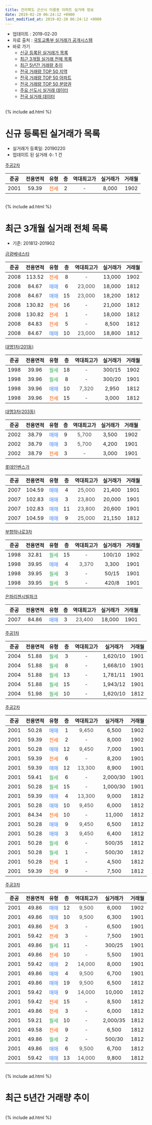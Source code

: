 ```yaml
---
title: 전라북도 군산시 미룡동 아파트 실거래 정보
date: 2019-02-20 06:24:12 +0900
last_modified_at: 2019-02-20 06:24:12 +0900
---
```


* 업데이트 : 2019-02-20
* 자료 출처 : [국토교통부 실거래가 공개시스템](http://rt.molit.go.kr)
* 바로 가기
    * [신규 등록된 실거래가 목록](#신규-등록된-실거래가-목록)
    * [최근 3개월 실거래 전체 목록](#최근-3개월-실거래-전체-목록)
    * [최근 5년간 거래량 추이](#최근-5년간-거래량-추이)
    * [전국 거래량 TOP 50 지역](https://inasie.github.io/apt-trade-info/최근-3개월-전국에서-가장-거래가-많이-발생한-지역)
    * [전국 거래량 TOP 50 아파트](https://inasie.github.io/apt-trade-info/최근-3개월-전국에서-가장-거래가-많이-발생한-아파트)
    * [전국 거래량 TOP 50 분양권](https://inasie.github.io/apt-trade-info/최근-3개월-전국에서-가장-거래가-많이-발생한-분양권)
    * [주요 신도시 실거래 데이터](https://inasie.github.io/apt-trade-info/주요-신도시)
    * [전국 실거래 데이터](https://inasie.github.io/apt-trade-info/전국)
<br>
{% include ad.html %}
<br>

# 신규 등록된 실거래가 목록
* 실거래가 등록일: 20190220
* 업데이트 된 실거래 수: 1 건


[주공2차](https://search.naver.com/search.naver?query=%EC%A0%84%EB%9D%BC%EB%B6%81%EB%8F%84+%EA%B5%B0%EC%82%B0%EC%8B%9C+%EB%AF%B8%EB%A3%A1%EB%8F%99+%EC%A3%BC%EA%B3%B52%EC%B0%A8)

|준공|전용면적|유형|층|역대최고가|실거래가|거래월|
|:---:|:---:|:---:|:---:|:---:|:---:|:---:|
|2001|59.39|<span style="color:#ff5a00">전세</span>|2|<span style="color:#444444">-</span>|8,000|1902|


<br>
{% include ad.html %}
<br>

# 최근 3개월 실거래 전체 목록
* 기준: 201812-201902


[금광베네스타](https://search.naver.com/search.naver?query=%EC%A0%84%EB%9D%BC%EB%B6%81%EB%8F%84+%EA%B5%B0%EC%82%B0%EC%8B%9C+%EB%AF%B8%EB%A3%A1%EB%8F%99+%EA%B8%88%EA%B4%91%EB%B2%A0%EB%84%A4%EC%8A%A4%ED%83%80)

|준공|전용면적|유형|층|역대최고가|실거래가|거래월|
|:---:|:---:|:---:|:---:|:---:|:---:|:---:|
|2008|113.52|<span style="color:#ff5a00">전세</span>|8|<span style="color:#444444">-</span>|13,000|1902|
|2008|84.67|<span style="color:#4285f3">매매</span>|6|<span style="color:#444444">23,000</span>|18,000|1812|
|2008|84.67|<span style="color:#4285f3">매매</span>|15|<span style="color:#444444">23,000</span>|18,200|1812|
|2008|130.82|<span style="color:#ff5a00">전세</span>|16|<span style="color:#444444">-</span>|21,000|1812|
|2008|130.82|<span style="color:#ff5a00">전세</span>|1|<span style="color:#444444">-</span>|18,000|1812|
|2008|84.83|<span style="color:#ff5a00">전세</span>|5|<span style="color:#444444">-</span>|8,500|1812|
|2008|84.67|<span style="color:#4285f3">매매</span>|10|<span style="color:#444444">23,000</span>|18,800|1812|

[대명1차(201동)](https://search.naver.com/search.naver?query=%EC%A0%84%EB%9D%BC%EB%B6%81%EB%8F%84+%EA%B5%B0%EC%82%B0%EC%8B%9C+%EB%AF%B8%EB%A3%A1%EB%8F%99+%EB%8C%80%EB%AA%851%EC%B0%A8%28201%EB%8F%99%29)

|준공|전용면적|유형|층|역대최고가|실거래가|거래월|
|:---:|:---:|:---:|:---:|:---:|:---:|:---:|
|1998|39.96|<span style="color:#34a853">월세</span>|18|<span style="color:#444444">-</span>|300/15|1902|
|1998|39.96|<span style="color:#34a853">월세</span>|8|<span style="color:#444444">-</span>|300/20|1901|
|1998|39.96|<span style="color:#4285f3">매매</span>|10|<span style="color:#444444">7,320</span>|2,950|1812|
|1998|39.96|<span style="color:#ff5a00">전세</span>|15|<span style="color:#444444">-</span>|3,000|1812|

[대명3차(203동)](https://search.naver.com/search.naver?query=%EC%A0%84%EB%9D%BC%EB%B6%81%EB%8F%84+%EA%B5%B0%EC%82%B0%EC%8B%9C+%EB%AF%B8%EB%A3%A1%EB%8F%99+%EB%8C%80%EB%AA%853%EC%B0%A8%28203%EB%8F%99%29)

|준공|전용면적|유형|층|역대최고가|실거래가|거래월|
|:---:|:---:|:---:|:---:|:---:|:---:|:---:|
|2002|38.79|<span style="color:#4285f3">매매</span>|9|<span style="color:#444444">5,700</span>|3,500|1902|
|2002|38.79|<span style="color:#4285f3">매매</span>|3|<span style="color:#444444">5,700</span>|4,200|1901|
|2002|38.79|<span style="color:#ff5a00">전세</span>|3|<span style="color:#444444">-</span>|3,000|1901|

[롯데인벤스가](https://search.naver.com/search.naver?query=%EC%A0%84%EB%9D%BC%EB%B6%81%EB%8F%84+%EA%B5%B0%EC%82%B0%EC%8B%9C+%EB%AF%B8%EB%A3%A1%EB%8F%99+%EB%A1%AF%EB%8D%B0%EC%9D%B8%EB%B2%A4%EC%8A%A4%EA%B0%80)

|준공|전용면적|유형|층|역대최고가|실거래가|거래월|
|:---:|:---:|:---:|:---:|:---:|:---:|:---:|
|2007|104.59|<span style="color:#4285f3">매매</span>|4|<span style="color:#444444">25,000</span>|21,400|1901|
|2007|102.83|<span style="color:#4285f3">매매</span>|3|<span style="color:#444444">23,800</span>|20,000|1901|
|2007|102.83|<span style="color:#4285f3">매매</span>|11|<span style="color:#444444">23,800</span>|20,600|1901|
|2007|104.59|<span style="color:#4285f3">매매</span>|9|<span style="color:#444444">25,000</span>|21,150|1812|

[부향하나로3차](https://search.naver.com/search.naver?query=%EC%A0%84%EB%9D%BC%EB%B6%81%EB%8F%84+%EA%B5%B0%EC%82%B0%EC%8B%9C+%EB%AF%B8%EB%A3%A1%EB%8F%99+%EB%B6%80%ED%96%A5%ED%95%98%EB%82%98%EB%A1%9C3%EC%B0%A8)

|준공|전용면적|유형|층|역대최고가|실거래가|거래월|
|:---:|:---:|:---:|:---:|:---:|:---:|:---:|
|1998|32.81|<span style="color:#34a853">월세</span>|15|<span style="color:#444444">-</span>|100/10|1902|
|1998|39.95|<span style="color:#4285f3">매매</span>|4|<span style="color:#444444">3,370</span>|3,300|1901|
|1998|39.95|<span style="color:#34a853">월세</span>|3|<span style="color:#444444">-</span>|50/15|1901|
|1998|39.95|<span style="color:#34a853">월세</span>|5|<span style="color:#444444">-</span>|420/8|1901|

[은파리젠시빌파크](https://search.naver.com/search.naver?query=%EC%A0%84%EB%9D%BC%EB%B6%81%EB%8F%84+%EA%B5%B0%EC%82%B0%EC%8B%9C+%EB%AF%B8%EB%A3%A1%EB%8F%99+%EC%9D%80%ED%8C%8C%EB%A6%AC%EC%A0%A0%EC%8B%9C%EB%B9%8C%ED%8C%8C%ED%81%AC)

|준공|전용면적|유형|층|역대최고가|실거래가|거래월|
|:---:|:---:|:---:|:---:|:---:|:---:|:---:|
|2007|84.86|<span style="color:#4285f3">매매</span>|3|<span style="color:#444444">23,400</span>|18,000|1901|

[주공1차](https://search.naver.com/search.naver?query=%EC%A0%84%EB%9D%BC%EB%B6%81%EB%8F%84+%EA%B5%B0%EC%82%B0%EC%8B%9C+%EB%AF%B8%EB%A3%A1%EB%8F%99+%EC%A3%BC%EA%B3%B51%EC%B0%A8)

|준공|전용면적|유형|층|역대최고가|실거래가|거래월|
|:---:|:---:|:---:|:---:|:---:|:---:|:---:|
|2004|51.88|<span style="color:#34a853">월세</span>|3|<span style="color:#444444">-</span>|1,620/10|1901|
|2004|51.88|<span style="color:#34a853">월세</span>|8|<span style="color:#444444">-</span>|1,668/10|1901|
|2004|51.88|<span style="color:#34a853">월세</span>|13|<span style="color:#444444">-</span>|1,781/11|1901|
|2004|51.88|<span style="color:#34a853">월세</span>|15|<span style="color:#444444">-</span>|1,943/12|1901|
|2004|51.98|<span style="color:#34a853">월세</span>|10|<span style="color:#444444">-</span>|1,620/10|1812|

[주공2차](https://search.naver.com/search.naver?query=%EC%A0%84%EB%9D%BC%EB%B6%81%EB%8F%84+%EA%B5%B0%EC%82%B0%EC%8B%9C+%EB%AF%B8%EB%A3%A1%EB%8F%99+%EC%A3%BC%EA%B3%B52%EC%B0%A8)

|준공|전용면적|유형|층|역대최고가|실거래가|거래월|
|:---:|:---:|:---:|:---:|:---:|:---:|:---:|
|2001|50.28|<span style="color:#4285f3">매매</span>|1|<span style="color:#444444">9,450</span>|6,500|1902|
|2001|59.39|<span style="color:#ff5a00">전세</span>|2|<span style="color:#444444">-</span>|8,000|1902|
|2001|50.28|<span style="color:#4285f3">매매</span>|12|<span style="color:#444444">9,450</span>|7,000|1901|
|2001|59.39|<span style="color:#ff5a00">전세</span>|6|<span style="color:#444444">-</span>|8,200|1901|
|2001|59.39|<span style="color:#4285f3">매매</span>|12|<span style="color:#444444">13,300</span>|8,900|1901|
|2001|59.41|<span style="color:#34a853">월세</span>|6|<span style="color:#444444">-</span>|2,000/30|1901|
|2001|50.28|<span style="color:#34a853">월세</span>|15|<span style="color:#444444">-</span>|1,000/30|1901|
|2001|59.39|<span style="color:#4285f3">매매</span>|4|<span style="color:#444444">13,300</span>|9,000|1812|
|2001|50.28|<span style="color:#4285f3">매매</span>|10|<span style="color:#444444">9,450</span>|6,000|1812|
|2001|84.34|<span style="color:#ff5a00">전세</span>|10|<span style="color:#444444">-</span>|11,000|1812|
|2001|50.28|<span style="color:#4285f3">매매</span>|9|<span style="color:#444444">9,450</span>|6,500|1812|
|2001|50.28|<span style="color:#4285f3">매매</span>|3|<span style="color:#444444">9,450</span>|6,400|1812|
|2001|50.28|<span style="color:#34a853">월세</span>|6|<span style="color:#444444">-</span>|500/35|1812|
|2001|50.28|<span style="color:#34a853">월세</span>|1|<span style="color:#444444">-</span>|500/30|1812|
|2001|50.28|<span style="color:#ff5a00">전세</span>|1|<span style="color:#444444">-</span>|4,500|1812|
|2001|59.39|<span style="color:#ff5a00">전세</span>|9|<span style="color:#444444">-</span>|7,500|1812|


<script async src="//pagead2.googlesyndication.com/pagead/js/adsbygoogle.js"></script>
<!-- 기본 -->
<ins class="adsbygoogle"
     style="display:block"
     data-ad-client="ca-pub-2446590836940007"
     data-ad-slot="1659523306"
     data-ad-format="auto"
     data-full-width-responsive="true"></ins>
<script>
(adsbygoogle = window.adsbygoogle || []).push({});
</script>


[주공3차](https://search.naver.com/search.naver?query=%EC%A0%84%EB%9D%BC%EB%B6%81%EB%8F%84+%EA%B5%B0%EC%82%B0%EC%8B%9C+%EB%AF%B8%EB%A3%A1%EB%8F%99+%EC%A3%BC%EA%B3%B53%EC%B0%A8)

|준공|전용면적|유형|층|역대최고가|실거래가|거래월|
|:---:|:---:|:---:|:---:|:---:|:---:|:---:|
|2001|49.86|<span style="color:#4285f3">매매</span>|12|<span style="color:#444444">9,500</span>|6,000|1902|
|2001|49.86|<span style="color:#4285f3">매매</span>|10|<span style="color:#444444">9,500</span>|6,300|1901|
|2001|49.86|<span style="color:#ff5a00">전세</span>|3|<span style="color:#444444">-</span>|6,500|1901|
|2001|59.42|<span style="color:#ff5a00">전세</span>|3|<span style="color:#444444">-</span>|7,500|1901|
|2001|49.86|<span style="color:#34a853">월세</span>|11|<span style="color:#444444">-</span>|300/25|1901|
|2001|49.86|<span style="color:#ff5a00">전세</span>|10|<span style="color:#444444">-</span>|5,500|1901|
|2001|59.42|<span style="color:#4285f3">매매</span>|2|<span style="color:#444444">14,000</span>|8,000|1901|
|2001|49.86|<span style="color:#4285f3">매매</span>|4|<span style="color:#444444">9,500</span>|6,700|1901|
|2001|49.86|<span style="color:#4285f3">매매</span>|19|<span style="color:#444444">9,500</span>|6,500|1812|
|2001|59.42|<span style="color:#4285f3">매매</span>|9|<span style="color:#444444">14,000</span>|10,000|1812|
|2001|59.42|<span style="color:#ff5a00">전세</span>|15|<span style="color:#444444">-</span>|8,500|1812|
|2001|49.86|<span style="color:#ff5a00">전세</span>|3|<span style="color:#444444">-</span>|6,000|1812|
|2001|59.21|<span style="color:#34a853">월세</span>|10|<span style="color:#444444">-</span>|2,000/35|1812|
|2001|49.58|<span style="color:#ff5a00">전세</span>|9|<span style="color:#444444">-</span>|6,500|1812|
|2001|49.86|<span style="color:#34a853">월세</span>|2|<span style="color:#444444">-</span>|500/30|1812|
|2001|49.86|<span style="color:#4285f3">매매</span>|6|<span style="color:#444444">9,500</span>|6,700|1812|
|2001|59.42|<span style="color:#4285f3">매매</span>|13|<span style="color:#444444">14,000</span>|9,800|1812|


<br>
{% include ad.html %}
<br>

# 최근 5년간 거래량 추이


<div style="width:100%;">
    <canvas id="deal_progress" height="200"></canvas>
</div>

<script>
new Chart(document.getElementById("deal_progress"), {
    type: 'line',
    data: {
        labels: ['201402','201403','201404','201405','201406','201407','201408','201409','201410','201411','201412','201501','201502','201503','201504','201505','201506','201507','201508','201509','201510','201511','201512','201601','201602','201603','201604','201605','201606','201607','201608','201609','201610','201611','201612','201701','201702','201703','201704','201705','201706','201707','201708','201709','201710','201711','201712','201801','201802','201803','201804','201805','201806','201807','201808','201809','201810','201811','201812','201901','201902'],
        datasets: [{
            label: '매매',
            pointRadius: 1,
            data: [34, 31, 21, 16, 17, 27, 31, 29, 28, 23, 21, 37, 26, 40, 26, 22, 29, 31, 50, 42, 30, 29, 26, 29, 35, 33, 42, 23, 24, 37, 31, 27, 45, 24, 25, 16, 23, 28, 29, 24, 30, 30, 28, 19, 19, 17, 23, 20, 23, 17, 16, 13, 18, 17, 20, 20, 22, 16, 13, 11, 3],
            borderColor: "rgba(255, 201, 14, 1)",
            backgroundColor: "rgba(255, 201, 14, 0.5)",
            fill: false,
            lineTension: 0
        },{
            label: '전월세',
            pointRadius: 1,
            data: [37, 29, 24, 21, 22, 20, 29, 31, 16, 18, 31, 30, 23, 29, 23, 26, 21, 22, 18, 23, 22, 16, 18, 20, 26, 27, 22, 16, 9, 20, 20, 10, 15, 14, 19, 22, 22, 22, 21, 11, 24, 17, 16, 16, 15, 14, 19, 15, 20, 23, 20, 13, 22, 17, 25, 14, 22, 13, 15, 15, 4],
            borderColor: "rgba(0, 141, 185, 1)",
            backgroundColor: "rgba(0, 141, 185, 0.5)",
            fill: false,
            lineTension: 0
        }
        ]
    },
    options: {
        responsive: true,
        title: {
            display: false
        },
        tooltips: {
            mode: 'index',
            intersect: false
        },
        hover: {
            mode: 'nearest',
            intersect: true
        },
        scales: {
            xAxes: [{
                display: true,
                scaleLabel: {
                    display: true,
                    labelString: '년/월'
                }
            }],
            yAxes: [{
                display: true,
                ticks: {
                    suggestedMin: 0,
                },
                scaleLabel: {
                    display: true,
                    labelString: '실거래 수'
                }
            }]
        }
    }
});

</script>


<br>
{% include ad.html %}
<br>


